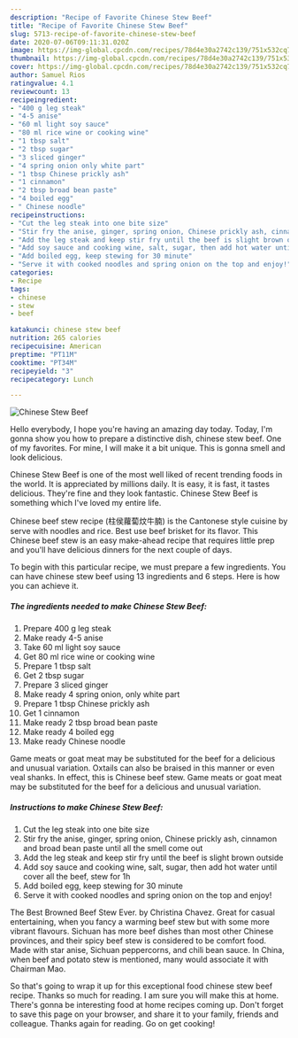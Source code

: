 ```yaml
---
description: "Recipe of Favorite Chinese Stew Beef"
title: "Recipe of Favorite Chinese Stew Beef"
slug: 5713-recipe-of-favorite-chinese-stew-beef
date: 2020-07-06T09:11:31.020Z
image: https://img-global.cpcdn.com/recipes/78d4e30a2742c139/751x532cq70/chinese-stew-beef-recipe-main-photo.jpg
thumbnail: https://img-global.cpcdn.com/recipes/78d4e30a2742c139/751x532cq70/chinese-stew-beef-recipe-main-photo.jpg
cover: https://img-global.cpcdn.com/recipes/78d4e30a2742c139/751x532cq70/chinese-stew-beef-recipe-main-photo.jpg
author: Samuel Rios
ratingvalue: 4.1
reviewcount: 13
recipeingredient:
- "400 g leg steak"
- "4-5 anise"
- "60 ml light soy sauce"
- "80 ml rice wine or cooking wine"
- "1 tbsp salt"
- "2 tbsp sugar"
- "3 sliced ginger"
- "4 spring onion only white part"
- "1 tbsp Chinese prickly ash"
- "1 cinnamon"
- "2 tbsp broad bean paste"
- "4 boiled egg"
- " Chinese noodle"
recipeinstructions:
- "Cut the leg steak into one bite size"
- "Stir fry the anise, ginger, spring onion, Chinese prickly ash, cinnamon and broad bean paste until all the smell come out"
- "Add the leg steak and keep stir fry until the beef is slight brown outside"
- "Add soy sauce and cooking wine, salt, sugar, then add hot water until cover all the beef, stew for 1h"
- "Add boiled egg, keep stewing for 30 minute"
- "Serve it with cooked noodles and spring onion on the top and enjoy!"
categories:
- Recipe
tags:
- chinese
- stew
- beef

katakunci: chinese stew beef 
nutrition: 265 calories
recipecuisine: American
preptime: "PT11M"
cooktime: "PT34M"
recipeyield: "3"
recipecategory: Lunch

---
```



![Chinese Stew Beef](https://img-global.cpcdn.com/recipes/78d4e30a2742c139/751x532cq70/chinese-stew-beef-recipe-main-photo.jpg)

Hello everybody, I hope you're having an amazing day today. Today, I'm gonna show you how to prepare a distinctive dish, chinese stew beef. One of my favorites. For mine, I will make it a bit unique. This is gonna smell and look delicious.

Chinese Stew Beef is one of the most well liked of recent trending foods in the world. It is appreciated by millions daily. It is easy, it is fast, it tastes delicious. They're fine and they look fantastic. Chinese Stew Beef is something which I've loved my entire life.

Chinese beef stew recipe (柱侯蘿蔔炆牛腩) is the Cantonese style cuisine by serve with noodles and rice. Best use beef brisket for its flavor. This Chinese beef stew is an easy make-ahead recipe that requires little prep and you&#39;ll have delicious dinners for the next couple of days.


To begin with this particular recipe, we must prepare a few ingredients. You can have chinese stew beef using 13 ingredients and 6 steps. Here is how you can achieve it.

<!--inarticleads1-->

##### The ingredients needed to make Chinese Stew Beef:

1. Prepare 400 g leg steak
1. Make ready 4-5 anise
1. Take 60 ml light soy sauce
1. Get 80 ml rice wine or cooking wine
1. Prepare 1 tbsp salt
1. Get 2 tbsp sugar
1. Prepare 3 sliced ginger
1. Make ready 4 spring onion, only white part
1. Prepare 1 tbsp Chinese prickly ash
1. Get 1 cinnamon
1. Make ready 2 tbsp broad bean paste
1. Make ready 4 boiled egg
1. Make ready  Chinese noodle


Game meats or goat meat may be substituted for the beef for a delicious and unusual variation. Oxtails can also be braised in this manner or even veal shanks. In effect, this is Chinese beef stew. Game meats or goat meat may be substituted for the beef for a delicious and unusual variation. 

<!--inarticleads2-->

##### Instructions to make Chinese Stew Beef:

1. Cut the leg steak into one bite size
1. Stir fry the anise, ginger, spring onion, Chinese prickly ash, cinnamon and broad bean paste until all the smell come out
1. Add the leg steak and keep stir fry until the beef is slight brown outside
1. Add soy sauce and cooking wine, salt, sugar, then add hot water until cover all the beef, stew for 1h
1. Add boiled egg, keep stewing for 30 minute
1. Serve it with cooked noodles and spring onion on the top and enjoy!


The Best Browned Beef Stew Ever. by Christina Chavez. Great for casual entertaining, when you fancy a warming beef stew but with some more vibrant flavours. Sichuan has more beef dishes than most other Chinese provinces, and their spicy beef stew is considered to be comfort food. Made with star anise, Sichuan peppercorns, and chili bean sauce. In China, when beef and potato stew is mentioned, many would associate it with Chairman Mao. 

So that's going to wrap it up for this exceptional food chinese stew beef recipe. Thanks so much for reading. I am sure you will make this at home. There's gonna be interesting food at home recipes coming up. Don't forget to save this page on your browser, and share it to your family, friends and colleague. Thanks again for reading. Go on get cooking!
